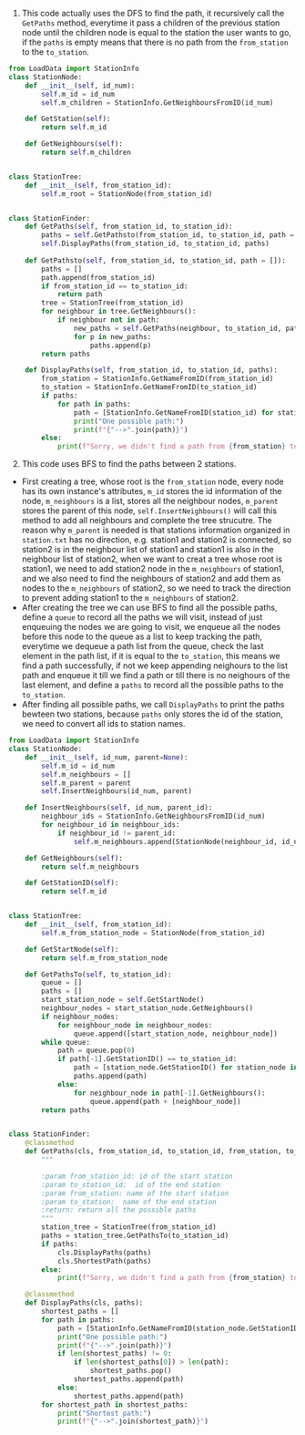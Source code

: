 1. This code actually uses the DFS to find the path, it recursively call the `GetPaths` method, everytime it pass a children of the previous station node until the children node is equal to the station the user wants to go, if the `paths` is empty means that there is no path from the `from_station` to the `to_station`.
```py
from LoadData import StationInfo
class StationNode:
    def __init__(self, id_num):
        self.m_id = id_num
        self.m_children = StationInfo.GetNeighboursFromID(id_num)

    def GetStation(self):
        return self.m_id

    def GetNeighbours(self):
        return self.m_children


class StationTree:
    def __init__(self, from_station_id):
        self.m_root = StationNode(from_station_id)


class StationFinder:
    def GetPaths(self, from_station_id, to_station_id):
        paths = self.GetPathsto(from_station_id, to_station_id, path = [])
        self.DisplayPaths(from_station_id, to_station_id, paths)
    
    def GetPathsto(self, from_station_id, to_station_id, path = []):
        paths = []
        path.append(from_station_id)
        if from_station_id == to_station_id:
            return path
        tree = StationTree(from_station_id)
        for neighbour in tree.GetNeighbours():
            if neighbour not in path:
                new_paths = self.GetPaths(neighbour, to_station_id, path)
                for p in new_paths:
                    paths.append(p)
        return paths

    def DisplayPaths(self, from_station_id, to_station_id, paths):
        from_station = StationInfo.GetNameFromID(from_station_id)
        to_station = StationInfo.GetNameFromID(to_station_id)
        if paths:
            for path in paths:
                path = [StationInfo.GetNameFromID(station_id) for station_id in path]
                print("One possible path:")
                print(f"{"-->".join(path)}")
        else:
            print(f"Sorry, we didn't find a path from {from_station} to {to_station}.")

```

2. This code uses BFS to find the paths between 2 stations.
- First creating a tree, whose root is the `from_station` node, every node has its own instance's attributes, `m_id` stores the id information of the node, `m_neighbours` is a list, stores all the neighbour nodes, `m_parent` stores the parent of this node, `self.InsertNeighbours()` will call this method to add all neighbours and complete the tree strucutre. The reason why `m_parent` is needed is that stations information organized in `station.txt` has no direction, e.g. station1 and station2 is connected, so station2 is in the neighbour list of station1 and station1 is also in the neighbour list of station2, when we want to creat a tree whose root is station1, we need to add station2 node in the `m_neighbours` of station1, and we also need to find the neighbours of station2 and add them as nodes to the `m_neighbours` of station2, so we need to track the direction to prevent adding station1 to the `m_neighbours` of station2.
- After creating the tree we can use BFS to find all the possible paths, define a `queue` to record all the paths we will visit, instead of just enqueuing the nodes we are going to visit, we enqueue all the nodes before this node to the queue as a list to keep tracking the path, everytime we dequeue a path list from the queue, check the last element in the path list, if it is equal to the `to_station`, this means we find a path successfully, if not we keep appending neighours to the list path and enqueue it till we find a path or till there is no neighours of the last element, and define a `paths` to record all the possible paths to the `to_station`.
- After finding all possible paths, we call `DisplayPaths` to print the paths bewteen two stations, because `paths` only stores the id of the station, we need to convert all ids to station names. 
```py
from LoadData import StationInfo
class StationNode:
    def __init__(self, id_num, parent=None):
        self.m_id = id_num
        self.m_neighbours = []
        self.m_parent = parent
        self.InsertNeighbours(id_num, parent)

    def InsertNeighbours(self, id_num, parent_id):
        neighbour_ids = StationInfo.GetNeighboursFromID(id_num)
        for neighbour_id in neighbour_ids:
            if neighbour_id != parent_id:
                self.m_neighbours.append(StationNode(neighbour_id, id_num))

    def GetNeighbours(self):
        return self.m_neighbours

    def GetStationID(self):
        return self.m_id


class StationTree:
    def __init__(self, from_station_id):
        self.m_from_station_node = StationNode(from_station_id)

    def GetStartNode(self):
        return self.m_from_station_node

    def GetPathsTo(self, to_station_id):
        queue = []
        paths = []
        start_station_node = self.GetStartNode()
        neighbour_nodes = start_station_node.GetNeighbours()
        if neighbour_nodes:
            for neighbour_node in neighbour_nodes:
                queue.append([start_station_node, neighbour_node])
        while queue:
            path = queue.pop(0)
            if path[-1].GetStationID() == to_station_id:
                path = [station_node.GetStationID() for station_node in path]
                paths.append(path)
            else:
                for neighbour_node in path[-1].GetNeighbours():
                    queue.append(path + [neighbour_node])
        return paths


class StationFinder:
    @classmethod
    def GetPaths(cls, from_station_id, to_station_id, from_station, to_station):
        """

        :param from_station_id: id of the start station
        :param to_station_id:  id of the end station
        :param from_station: name of the start station
        :param to_station:  name of the end station
        :return: return all the possible paths
        """
        station_tree = StationTree(from_station_id)
        paths = station_tree.GetPathsTo(to_station_id)
        if paths:
            cls.DisplayPaths(paths)
            cls.ShortestPath(paths)
        else:
            print(f"Sorry, we didn't find a path from {from_station} to {to_station}.")

    @classmethod
    def DisplayPaths(cls, paths):
        shortest_paths = []
        for path in paths:
            path = [StationInfo.GetNameFromID(station_node.GetStationID()) for station_node in path]
            print("One possible path:")
            print(f"{"-->".join(path)}")
            if len(shortest_paths) != 0:
                if len(shortest_paths[0]) > len(path):
                    shortest_paths.pop()
                shortest_paths.append(path)
            else:
                shortest_paths.append(path)
        for shortest_path in shortest_paths:
            print("Shortest path:")
            print(f"{"-->".join(shortest_path)}")

```
